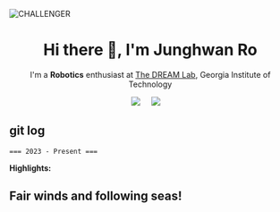 ![CHALLENGER](https://github.com/JunghwanRo/git_practice/assets/112362005/7a90deca-fdec-4e6b-b46b-c70feb81a0bc)

<h1 align='center'> Hi there 👋, I'm Junghwan Ro </h1>

<p align='center'>
  I'm a <strong>Robotics</strong> enthusiast at <a href="https://dream.georgiatech-metz.fr/" target="_blank">The DREAM Lab</a>, Georgia Institute of Technology
</p>

<p align='center'>
  <a href="https://www.linkedin.com/in/junghwanro/"><img src="https://img.shields.io/badge/linkedin-%230077B5.svg?&style=for-the-badge&logo=linkedin&logoColor=white" /></a>&nbsp;&nbsp;&nbsp;&nbsp;
  <a href="mailto:jro37@gatech.edu?subject=HelloJun"><img src="https://img.shields.io/badge/gmail-%23D14836.svg?&style=for-the-badge&logo=gmail&logoColor=white" /></a>&nbsp;&nbsp;&nbsp;&nbsp;

</p>

## git log

`=== 2023 - Present ===`

**Highlights:**

## Fair winds and following seas!

